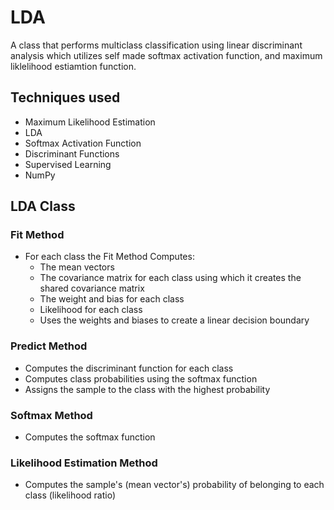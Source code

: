 # LDA
A class that performs multiclass classification using linear discriminant analysis which utilizes self made softmax activation function, and maximum liklelihood estiamtion function.
## Techniques used
- Maximum Likelihood Estimation
- LDA
- Softmax Activation Function
- Discriminant Functions
- Supervised Learning
- NumPy


## LDA Class
### Fit Method
- For each class the Fit Method Computes:
  - The mean vectors
  - The covariance matrix for each class using which it creates the shared covariance matrix
  - The weight and bias for each class
  - Likelihood for each class
  - Uses the weights and biases to create a linear decision boundary
### Predict Method
- Computes the discriminant function for each class
- Computes class probabilities using the softmax function
- Assigns the sample to the class with the highest probability
### Softmax Method
- Computes the softmax function
### Likelihood Estimation Method
- Computes the sample's (mean vector's) probability of belonging to each class (likelihood ratio)
